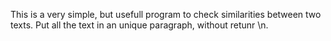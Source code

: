 This is a very simple, but usefull program to check similarities between two texts. Put all the text in an unique paragraph, without retunr \n.
